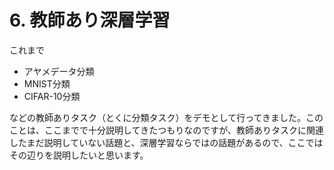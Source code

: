 # 6. 教師あり深層学習
これまで
* アヤメデータ分類
* MNIST分類
* CIFAR-10分類

などの教師ありタスク（とくに分類タスク）をデモとして行ってきました。このことは、ここまでで十分説明してきたつもりなのですが、教師ありタスクに関連したまだ説明していない話題と、深層学習ならではの話題があるので、ここではその辺りを説明したいと思います。
